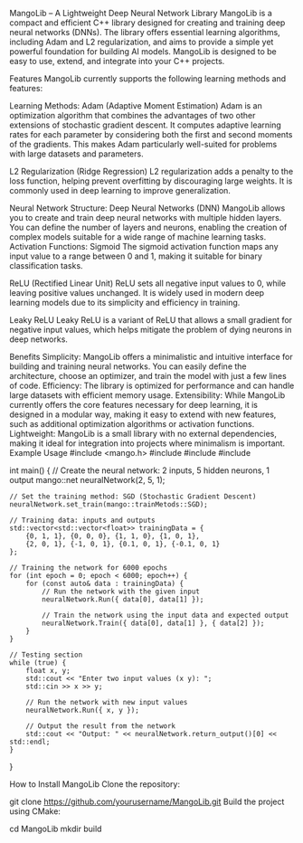 MangoLib – A Lightweight Deep Neural Network Library
MangoLib is a compact and efficient C++ library designed for creating and training deep neural networks (DNNs). The library offers essential learning algorithms, including Adam and L2 regularization, and aims to provide a simple yet powerful foundation for building AI models. MangoLib is designed to be easy to use, extend, and integrate into your C++ projects.

Features
MangoLib currently supports the following learning methods and features:

Learning Methods:
Adam (Adaptive Moment Estimation)
Adam is an optimization algorithm that combines the advantages of two other extensions of stochastic gradient descent. It computes adaptive learning rates for each parameter by considering both the first and second moments of the gradients. This makes Adam particularly well-suited for problems with large datasets and parameters.

L2 Regularization (Ridge Regression)
L2 regularization adds a penalty to the loss function, helping prevent overfitting by discouraging large weights. It is commonly used in deep learning to improve generalization.

Neural Network Structure:
Deep Neural Networks (DNN)
MangoLib allows you to create and train deep neural networks with multiple hidden layers. You can define the number of layers and neurons, enabling the creation of complex models suitable for a wide range of machine learning tasks.
Activation Functions:
Sigmoid
The sigmoid activation function maps any input value to a range between 0 and 1, making it suitable for binary classification tasks.

ReLU (Rectified Linear Unit)
ReLU sets all negative input values to 0, while leaving positive values unchanged. It is widely used in modern deep learning models due to its simplicity and efficiency in training.

Leaky ReLU
Leaky ReLU is a variant of ReLU that allows a small gradient for negative input values, which helps mitigate the problem of dying neurons in deep networks.

Benefits
Simplicity: MangoLib offers a minimalistic and intuitive interface for building and training neural networks. You can easily define the architecture, choose an optimizer, and train the model with just a few lines of code.
Efficiency: The library is optimized for performance and can handle large datasets with efficient memory usage.
Extensibility: While MangoLib currently offers the core features necessary for deep learning, it is designed in a modular way, making it easy to extend with new features, such as additional optimization algorithms or activation functions.
Lightweight: MangoLib is a small library with no external dependencies, making it ideal for integration into projects where minimalism is important.
Example Usage
#include <mango.h>
#include <iostream>
#include <cstdlib>
#include <vector>

int main() {
    // Create the neural network: 2 inputs, 5 hidden neurons, 1 output
    mango::net neuralNetwork(2, 5, 1);

    // Set the training method: SGD (Stochastic Gradient Descent)
    neuralNetwork.set_train(mango::trainMetods::SGD);

    // Training data: inputs and outputs
    std::vector<std::vector<float>> trainingData = {
        {0, 1, 1}, {0, 0, 0}, {1, 1, 0}, {1, 0, 1},
        {2, 0, 1}, {-1, 0, 1}, {0.1, 0, 1}, {-0.1, 0, 1}
    };

    // Training the network for 6000 epochs
    for (int epoch = 0; epoch < 6000; epoch++) {
        for (const auto& data : trainingData) {
            // Run the network with the given input
            neuralNetwork.Run({ data[0], data[1] });

            // Train the network using the input data and expected output
            neuralNetwork.Train({ data[0], data[1] }, { data[2] });
        }
    }

    // Testing section
    while (true) {
        float x, y;
        std::cout << "Enter two input values (x y): ";
        std::cin >> x >> y;

        // Run the network with new input values
        neuralNetwork.Run({ x, y });

        // Output the result from the network
        std::cout << "Output: " << neuralNetwork.return_output()[0] << std::endl;
    }
}

How to Install MangoLib
Clone the repository:


git clone https://github.com/yourusername/MangoLib.git
Build the project using CMake:

cd MangoLib
mkdir build
